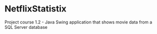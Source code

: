 # NetflixStatistix
Project course 1.2 - Java Swing application that shows movie data from a SQL Server database
